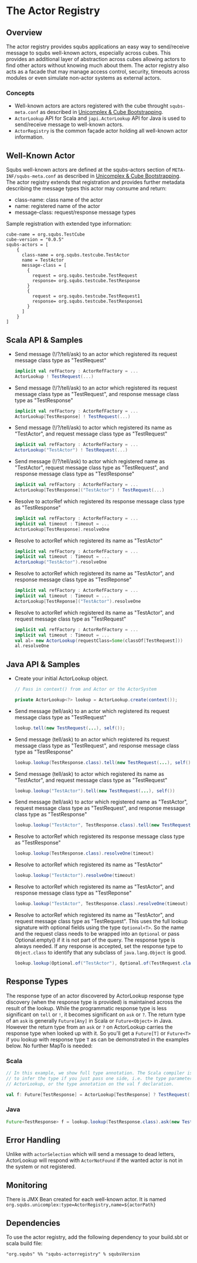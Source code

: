 
# The Actor Registry

## Overview

The actor registry provides squbs applications an easy way to send/receive message to squbs well-known actors, especially across cubes. This provides an additional layer of abstraction across cubes allowing actors to find other actors without knowing much about them. The actor registry also acts as a facade that may manage access control, security, timeouts across modules or even simulate non-actor systems as external actors.

### Concepts

* Well-known actors are actors registered with the cube throught `squbs-meta.conf` as described in [Unicomplex & Cube Bootstrapping](bootstrap.md).
* `ActorLookup` API for Scala and `japi.ActorLookup` API for Java is used to send/receive message to well-known actors.
* `ActorRegistry` is the common façade actor holding all well-known actor information. 


## Well-Known Actor

Squbs well-known actors are defined at the squbs-actors section of `META-INF/squbs-meta.conf` as described in [Unicomplex & Cube Bootstrapping](bootstrap.md). The actor registry extends that registration and provides further metadata describing the message types this actor may consume and return:

* class-name:		class name of the actor
* name:			registered name of the actor
* message-class:	request/response message types

Sample registration with extended type information:

```
cube-name = org.squbs.TestCube
cube-version = "0.0.5"
squbs-actors = [
    {
      class-name = org.squbs.testcube.TestActor
      name = TestActor
      message-class = [
        {
          request = org.squbs.testcube.TestRequest
          response= org.squbs.testcube.TestResponse
        }
        {
          request = org.squbs.testcube.TestRequest1
          response= org.squbs.testcube.TestResponse1
        }
      ]
    }
]
```

## Scala API & Samples

* Send message (!/?/tell/ask) to an actor which registered its request message class type as "TestRequest"

  ```scala
  implicit val refFactory : ActorRefFactory = ...
  ActorLookup ! TestRequest(...)
  ```

* Send message (!/?/tell/ask) to an actor which registered its request message class type as "TestRequest", and response message class type as "TestResponse"

  ```scala
  implicit val refFactory : ActorRefFactory = ...
  ActorLookup[TestResponse] ! TestRequest(...)
  ```

* Send message (!/?/tell/ask) to actor which registered its name as "TestActor", and request message class type as "TestRequest"

  ```scala
  implicit val refFactory : ActorRefFactory = ...
  ActorLookup("TestActor") ! TestRequest(...)
  ```

* Send message (!/?/tell/ask) to actor which registered name as "TestActor", request message class type as "TestRequest", and response message class type as "TestResponse"

  ```scala
  implicit val refFactory : ActorRefFactory = ...
  ActorLookup[TestResponse]("TestActor") ! TestRequest(...)  
  ```

* Resolve to actorRef which registered its response message class type as "TestResponse"

  ```scala
  implicit val refFactory : ActorRefFactory = ...
  implicit val timeout : Timeout = ...
  ActorLookup[TestResponse].resolveOne
  ```

* Resolve to actorRef which registered its name as "TestActor"  

  ```scala
  implicit val refFactory : ActorRefFactory = ...
  implicit val timeout : Timeout = ...
  ActorLookup("TestActor").resolveOne
  ```
  
* Resolve to actorRef which registered its name as "TestActor", and response message class type as "TestReponse" 

  ```scala
  implicit val refFactory : ActorRefFactory = ...
  implicit val timeout : Timeout = ...
  ActorLookup[TestReponse]("TestActor").resolveOne
  ```
  
* Resolve to actorRef which registered its name as "TestActor", and request message class type as "TestRequest"
 
  ```scala
  implicit val refFactory : ActorRefFactory = ...
  implicit val timeout : Timeout = ...
  val al= new ActorLookup(requestClass=Some(classOf[TestRequest]))
  al.resolveOne
  ```

## Java API & Samples

* Create your initial ActorLookup object.

  ```java
  // Pass in context() from and Actor or the ActorSystem
  
  private ActorLookup<?> lookup = ActorLookup.create(context());
  ```

* Send message (tell/ask) to an actor which registered its request message class type as "TestRequest"

  ```java
  lookup.tell(new TestRequest(...), self());
  ```

* Send message (tell/ask) to an actor which registered its request message class type as "TestRequest", and response message class type as "TestResponse"

  ```java
  lookup.lookup(TestResponse.class).tell(new TestRequest(...), self())
  ```

* Send message (tell/ask) to actor which registered its name as "TestActor", and request message class type as "TestRequest"

  ```java
  lookup.lookup("TestActor").tell(new TestRequest(...), self())
  ```

* Send message (tell/ask) to actor which registered name as "TestActor", request message class type as "TestRequest", and response message class type as "TestResponse"

  ```java
  lookup.lookup("TestActor", TestResponse.class).tell(new TestRequest(...), self())
  ```

* Resolve to actorRef which registered its response message class type as "TestResponse"

  ```java
  lookup.lookup(TestResponse.class).resolveOne(timeout)
  ```

* Resolve to actorRef which registered its name as "TestActor"  

  ```java
  lookup.lookup("TestActor").resolveOne(timeout)
  ```
  
* Resolve to actorRef which registered its name as "TestActor", and response message class type as "TestReponse" 

  ```java
  lookup.lookup("TestActor", TestResponse.class).resolveOne(timeout)
  ```
  
* Resolve to actorRef which registered its name as "TestActor", and request message class type as "TestRequest". This uses the full lookup signature with optional fields using the type `Optional<T>`. So the name and the request class needs to be wrapped into an `Optional` or pass Optional.empty() if it is not part of the query. The response type is always needed. If any response is accepted, set the response type to `Object.class` to identify that any subclass of `java.lang.Object` is good.
 
  ```java
  lookup.lookup(Optional.of("TestActor"), Optional.of(TestRequest.class), Object.class)
  ```

## Response Types

The response type of an actor discovered by ActorLookup response type discovery (when the response type is provided) is maintained across the result of the lookup. While the programmatic response type is less significant on `tell` or `!`, it becomes significant on `ask` or `?`. The return type of an `ask` is generally `Future[Any]` in Scala or `Future<Object>` in Java. However the return type from an `ask` or `?` on ActorLookup carries the response type when looked up with it. So you'll get a `Future[T]` or `Future<T>` if you lookup with response type `T` as can be demonstrated in the examples below. No further MapTo is needed:

### Scala

```scala
// In this example, we show full type annotation. The Scala compiler is able
// to infer the type if you just pass one side, i.e. the type parameter at
// ActorLookup, or the type annotation on the val f declaration.

val f: Future[TestResponse] = ActorLookup[TestResponse] ? TestRequest(...)
```

### Java

```java
Future<TestResponse> f = lookup.lookup(TestResponse.class).ask(new TestRequest(...), timeout)
```

## Error Handling

Unlike with `actorSelection` which will send a message to dead letters, ActorLookup will respond with `ActorNotFound` if the wanted actor is not in the system or not registered.

## Monitoring

There is JMX Bean created for each well-known actor. It is named `org.squbs.unicomplex:type=ActorRegistry,name=${actorPath}`



## Dependencies

To use the actor registry, add the following dependency to your build.sbt or scala build file:

```
"org.squbs" %% "squbs-actorregistry" % squbsVersion
```
